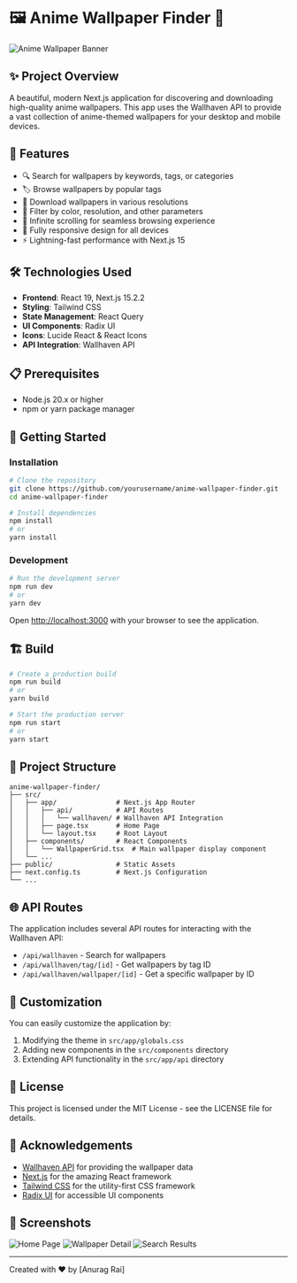 # 🖼️ Anime Wallpaper Finder 🌸

![Anime Wallpaper Banner](https://wallhaven.cc/images/layout/logo.png)

## ✨ Project Overview

A beautiful, modern Next.js application for discovering and downloading high-quality anime wallpapers. This app uses the Wallhaven API to provide a vast collection of anime-themed wallpapers for your desktop and mobile devices.

## 🚀 Features

- 🔍 Search for wallpapers by keywords, tags, or categories
- 🏷️ Browse wallpapers by popular tags
- 💾 Download wallpapers in various resolutions
- 🌈 Filter by color, resolution, and other parameters
- 🔄 Infinite scrolling for seamless browsing experience
- 📱 Fully responsive design for all devices
- ⚡ Lightning-fast performance with Next.js 15

## 🛠️ Technologies Used

- **Frontend**: React 19, Next.js 15.2.2
- **Styling**: Tailwind CSS
- **State Management**: React Query
- **UI Components**: Radix UI
- **Icons**: Lucide React & React Icons
- **API Integration**: Wallhaven API

## 📋 Prerequisites

- Node.js 20.x or higher
- npm or yarn package manager

## 🚀 Getting Started

### Installation

```bash
# Clone the repository
git clone https://github.com/yourusername/anime-wallpaper-finder.git
cd anime-wallpaper-finder

# Install dependencies
npm install
# or
yarn install
```

### Development

```bash
# Run the development server
npm run dev
# or
yarn dev
```

Open [http://localhost:3000](http://localhost:3000) with your browser to see the application.

## 🏗️ Build

```bash
# Create a production build
npm run build
# or
yarn build

# Start the production server
npm run start
# or
yarn start
```

## 🧪 Project Structure

```
anime-wallpaper-finder/
├── src/
│   ├── app/               # Next.js App Router
│   │   ├── api/           # API Routes
│   │   │   └── wallhaven/ # Wallhaven API Integration
│   │   ├── page.tsx       # Home Page
│   │   └── layout.tsx     # Root Layout
│   ├── components/        # React Components
│   │   └── WallpaperGrid.tsx  # Main wallpaper display component
│   └── ...
├── public/                # Static Assets
├── next.config.ts         # Next.js Configuration
└── ...
```

## 🌐 API Routes

The application includes several API routes for interacting with the Wallhaven API:

- `/api/wallhaven` - Search for wallpapers
- `/api/wallhaven/tag/[id]` - Get wallpapers by tag ID
- `/api/wallhaven/wallpaper/[id]` - Get a specific wallpaper by ID

## 🎨 Customization

You can easily customize the application by:

1. Modifying the theme in `src/app/globals.css`
2. Adding new components in the `src/components` directory
3. Extending API functionality in the `src/app/api` directory

## 📝 License

This project is licensed under the MIT License - see the LICENSE file for details.

## 🙏 Acknowledgements

- [Wallhaven API](https://wallhaven.cc/help/api) for providing the wallpaper data
- [Next.js](https://nextjs.org/) for the amazing React framework
- [Tailwind CSS](https://tailwindcss.com/) for the utility-first CSS framework
- [Radix UI](https://www.radix-ui.com/) for accessible UI components

## 📸 Screenshots

![Home Page](https://via.placeholder.com/800x450.png?text=Home+Page)
![Wallpaper Detail](https://via.placeholder.com/800x450.png?text=Wallpaper+Detail)
![Search Results](https://via.placeholder.com/800x450.png?text=Search+Results)

---

Created with ❤️ by [Anurag Rai]
